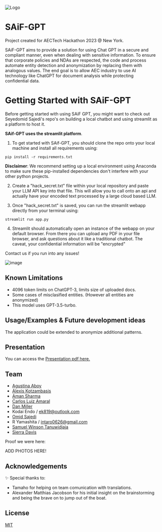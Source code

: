 
![Logo](https://dev-to-uploads.s3.amazonaws.com/uploads/articles/th5xamgrr6se0x5ro4g6.png)


# SAiF-GPT

Project created for AECTech Hackathon 2023 @ New York.

SAiF-GPT aims to provide a solution for using Chat GPT in a secure and compliant manner, even when dealing with sensitive information. 
To ensure that corporate policies and NDAs are respected, the code and process automate entity detection and anonymization by replacing them with analogous values.
The end goal is to allow AEC industry to use AI technology like ChatGPT for document analysis while protecting confidential data.

# Getting Started with SAiF-GPT 

Before getting started with using SAiF GPT, you might want to check out Seyedomid Sajedi's repo's on building a local chatbot and using streamlit as a platform to host it.

**SAif-GPT uses the streamlit platform**.

1. To get started with SAif-GPT, you should clone the repo onto your local machine and install all requirements using: 

```
pip install -r requirements.txt
```

**Disclaimer**: We recommend setting up a local environment using Anaconda to make sure these pip-installed dependencies don't interfere with your other python projects.

2. Create a "hack_secret.txt" file within your local repository and paste your LLM API key into that file. This will allow you to call onto an api and actually have your encoded text processed by a large cloud based LLM. 

3. Once "hack_secret.txt" is saved, you can run the streamlit webapp directly from your terminal using: 

```
streamlit run app.py
```

4. Streamlit should automatically open an instance of the webapp on your default browser. From there you can upload any PDF in your file browser, and ask questions about it like a traditional chatbot. The caveat, your confidential information will be "encrypted"

Contact us if you run into any issues!

![image](https://github.com/ssajedi/SAiF-GPT/assets/132618087/999757ab-6ff6-4d5f-90a1-50bb9f3f57c0)

## Known Limitations
- 4096 token limits on ChatGPT-3, limits size of uploaded docs.
- Some cases of misclasified entities. (However all entities are anonymized)
- This model uses GPT-3.5-turbo.


## Usage/Examples & Future development ideas
The application could be extended to anonymize additional patterns.


## Presentation

You can access the [Presentation pdf here.](https://github.com/agusaboy)

## Team

- [Agustina Aboy](https://github.com/agusaboy)
- [Alexis Kotzambasis](https://github.com/lexiko80-LPA) 
- [Aman Sharma](https://github.com/aspeculat0r)
- [Carlos Luiz Amaral](https://www.github.com/closa1211)
- [Dan Miller](https://www.github.com/djmillerDeg)
- Kodai Endo / ek819@outlook.com
- [Omid Sajedi](https://github.com/ssajedi)
- R Yamashita / intaro0626@gmail.com
- [Samuel Winson Tanuwidjaja](https://www.github.com/samuelwt)
- [Sierra Davis](https://www.github.com/sierra-md)

Proof we were here: 

ADD PHOTOS HERE! 

## Acknowledgements

✨ Special thanks to: 
- Tamaho for helping on team comunication with translations.
- Alexander Matthias Jacobson for his initial insight on the brainstorming and being the brave on to jump out of the boat.

## License

[MIT](https://github.com/ssajedi/AInonymous/blob/main/LICENSE)


